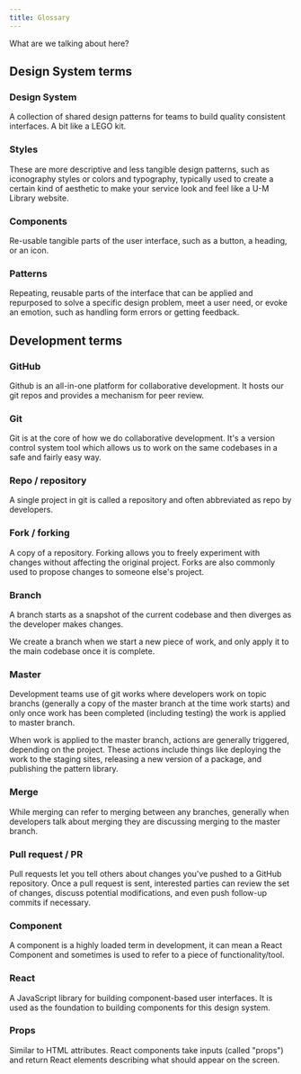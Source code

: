 ```yaml
---
title: Glossary
---
```


What are we talking about here?

## Design System terms

### Design System 

A collection of shared design patterns for teams to build quality consistent interfaces. A bit like a LEGO kit.

### Styles

These are more descriptive and less tangible design patterns, such as iconography styles or colors and typography, typically used to create a certain kind of aesthetic to make your service look and feel like a U-M Library website.

### Components

Re-usable tangible parts of the user interface, such as a button, a heading, or an icon.

### Patterns

Repeating, reusable parts of the interface that can be applied and repurposed to solve a specific design problem, meet a user need, or evoke an emotion, such as handling form errors or getting feedback.

## Development terms

### GitHub
Github is an all-in-one platform for collaborative development. It hosts our git repos and provides a mechanism for peer review.

### Git
Git is at the core of how we do collaborative development. It's a version control system tool which allows us to work on the same codebases in a safe and fairly easy way.

### Repo / repository
A single project in git is called a repository and often abbreviated as repo by developers.

### Fork / forking
A copy of a repository. Forking allows you to freely experiment with changes without affecting the original project. Forks are also commonly used to propose changes to someone else's project.

### Branch
A branch starts as a snapshot of the current codebase and then diverges as the developer makes changes.

We create a branch when we start a new piece of work, and only apply it to the main codebase once it is complete.

### Master
Development teams use of git works where developers work on topic branchs (generally a copy of the master branch at the time work starts) and only once work has been completed (including testing) the work is applied to master branch.

When work is applied to the master branch, actions are generally triggered, depending on the project. These actions include things like deploying the work to the staging sites, releasing a new version of a package, and publishing the pattern library.

### Merge
While merging can refer to merging between any branches, generally when developers talk about merging they are discussing merging to the master branch.

### Pull request / PR
Pull requests let you tell others about changes you've pushed to a GitHub repository. Once a pull request is sent, interested parties can review the set of changes, discuss potential modifications, and even push follow-up commits if necessary.

### Component
A component is a highly loaded term in development, it can mean a React Component and sometimes is used to refer to a piece of functionality/tool.

### React
A JavaScript library for building component-based user interfaces. It is used as the foundation to building components for this design system.

### Props
Similar to HTML attributes. React components take inputs (called "props") and return React elements describing what should appear on the screen.
